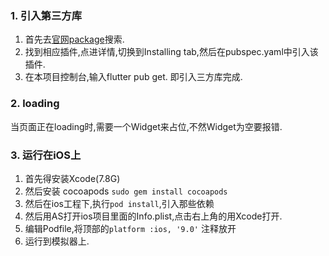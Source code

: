 
### 1. 引入第三方库

1. 首先去[官网package](https://pub.dev/packages)搜索.
2. 找到相应插件,点进详情,切换到Installing tab,然后在pubspec.yaml中引入该插件.
3. 在本项目控制台,输入flutter pub get. 即引入三方库完成.

### 2. loading

当页面正在loading时,需要一个Widget来占位,不然Widget为空要报错.

### 3. 运行在iOS上

1. 首先得安装Xcode(7.8G)
2. 然后安装 cocoapods `sudo gem install cocoapods`
3. 然后在ios工程下,执行`pod install`,引入那些依赖
4. 然后用AS打开ios项目里面的Info.plist,点击右上角的用Xcode打开.
5. 编辑Podfile,将顶部的`platform :ios, '9.0'` 注释放开
6. 运行到模拟器上.